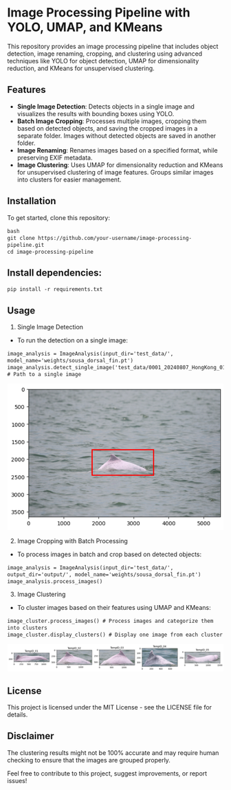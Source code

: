 # Image Processing Pipeline with YOLO, UMAP, and KMeans

This repository provides an image processing pipeline that includes object detection, image renaming, cropping, and clustering using advanced techniques like YOLO for object detection, UMAP for dimensionality reduction, and KMeans for unsupervised clustering.

## Features

- **Single Image Detection**: Detects objects in a single image and visualizes the results with bounding boxes using YOLO.
- **Batch Image Cropping**: Processes multiple images, cropping them based on detected objects, and saving the cropped images in a separate folder. Images without detected objects are saved in another folder.
- **Image Renaming**: Renames images based on a specified format, while preserving EXIF metadata.
- **Image Clustering**: Uses UMAP for dimensionality reduction and KMeans for unsupervised clustering of image features. Groups similar images into clusters for easier management.

## Installation

To get started, clone this repository:

```
bash
git clone https://github.com/your-username/image-processing-pipeline.git
cd image-processing-pipeline
```

## Install dependencies:

```
pip install -r requirements.txt
```

## Usage

1. Single Image Detection

- To run the detection on a single image:

```
image_analysis = ImageAnalysis(input_dir='test_data/', model_name='weights/sousa_dorsal_fin.pt')
image_analysis.detect_single_image('test_data/0001_20240807_HongKong_01_0926.jpg') # Path to a single image
```

![image](images/single_image_detection.png)

2. Image Cropping with Batch Processing

- To process images in batch and crop based on detected objects:

```
image_analysis = ImageAnalysis(input_dir='test_data/', output_dir='output/', model_name='weights/sousa_dorsal_fin.pt')
image_analysis.process_images()
```

3. Image Clustering

- To cluster images based on their features using UMAP and KMeans:

```image_cluster = ImageCluster(input_dir='test_data/', n_individuals=5)
image_cluster.process_images() # Process images and categorize them into clusters
image_cluster.display_clusters() # Display one image from each cluster
```

![image](images/cluster_result.png)

## License

This project is licensed under the MIT License - see the LICENSE file for details.

## Disclaimer

The clustering results might not be 100% accurate and may require human checking to ensure that the images are grouped properly.

Feel free to contribute to this project, suggest improvements, or report issues!
